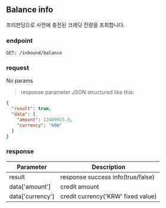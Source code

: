 ## Balance info

프리펀딩으로 사전에 충전된 크레딧 잔량을 조회합니다.

### endpoint
<code>GET: /inbound/balance</code>

### request
No params

> response parameter JSON structured like this:

```json
{
  "result": true,
  "data": {
    "amount": 12409925.0,
    "currency": "KRW"
  }
}
```

### response
Parameter | Description
--------- | -----------
result | response success info(true/false)
data['amount'] | credit amount
data['currency'] | credit currency('KRW' fixed value)
